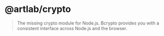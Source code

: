 # @artlab/crypto

> The missing crypto module for Node.js. Bcrypto provides you with a consistent interface across Node.js and the browser.
